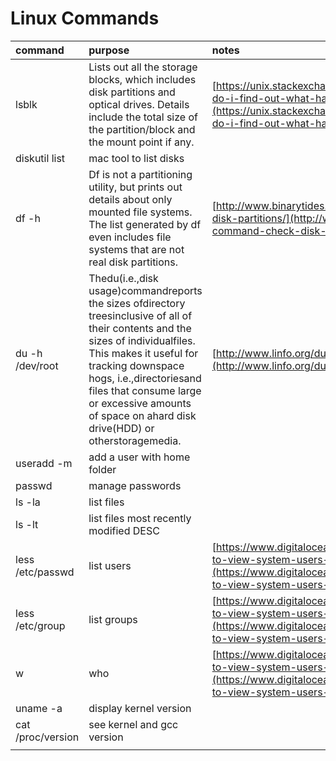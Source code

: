 # Linux Commands

| command | purpose | notes |
| :--- | :--- | :--- |
| lsblk | Lists out all the storage blocks, which includes disk partitions and optical drives. Details include the total size of the partition/block and the mount point if any. | [https://unix.stackexchange.com/questions/4561/how-do-i-find-out-what-hard-disks-are-in-the-system](https://unix.stackexchange.com/questions/4561/how-do-i-find-out-what-hard-disks-are-in-the-system) |
| diskutil list | mac tool to list disks |  |
| df -h | Df is not a partitioning utility, but prints out details about only mounted file systems. The list generated by df even includes file systems that are not real disk partitions. | [http://www.binarytides.com/linux-command-check-disk-partitions/](http://www.binarytides.com/linux-command-check-disk-partitions/) |
| du -h /dev/root | Thedu\(i.e.,disk usage\)commandreports the sizes ofdirectory treesinclusive of all of their contents and the sizes of individualfiles. This makes it useful for tracking downspace hogs, i.e.,directoriesand files that consume large or excessive amounts of space on ahard disk drive\(HDD\) or otherstoragemedia. | [http://www.linfo.org/du.html](http://www.linfo.org/du.html) |
| useradd -m | add a user with home folder |  |
| passwd | manage passwords |  |
| ls -la | list files |  |
| ls -lt | list files most recently modified DESC |  |
| less /etc/passwd | list users | [https://www.digitalocean.com/community/tutorials/how-to-view-system-users-in-linux-on-ubuntu](https://www.digitalocean.com/community/tutorials/how-to-view-system-users-in-linux-on-ubuntu) |
| less /etc/group | list groups | [https://www.digitalocean.com/community/tutorials/how-to-view-system-users-in-linux-on-ubuntu](https://www.digitalocean.com/community/tutorials/how-to-view-system-users-in-linux-on-ubuntu) |
| w | who | [https://www.digitalocean.com/community/tutorials/how-to-view-system-users-in-linux-on-ubuntu](https://www.digitalocean.com/community/tutorials/how-to-view-system-users-in-linux-on-ubuntu) |
| uname -a | display kernel version |  |
| cat /proc/version | see kernel and gcc version |  |
|  |  |  |



